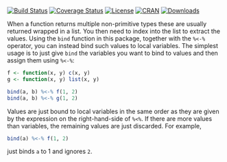 [![Build Status](https://travis-ci.org/mailund/bindr.svg?branch=master)](https://travis-ci.org/mailund/bindr) 
[![Coverage Status](https://img.shields.io/codecov/c/github/mailund/bindr/master.svg)](https://codecov.io/github/mailund/bindr?branch=master)
[![License](http://img.shields.io/badge/license-GPL%20%28%3E=%203%29-brightgreen.svg?style=flat)](http://www.gnu.org/licenses/gpl-3.0.html) [![CRAN](http://www.r-pkg.org/badges/version/bindr)](https://cran.rstudio.com/web/packages/bindr/index.html) 
[![Downloads](http://cranlogs.r-pkg.org/badges/bindr?color=brightgreen)](http://www.r-pkg.org/pkg/units)

When a function returns multiple non-primitive types these are usually returned wrapped in a list. You then need to index into the list to extract the values. Using the `bind` function in this package, together with the `%<-%` operator, you can instead bind such
values to local variables. The simplest usage is to just give `bind` the variables you want to bind to values and then assign them using `%<-%`:


```r
f <- function(x, y) c(x, y)
g <- function(x, y) list(x, y)

bind(a, b) %<-% f(1, 2)
bind(a, b) %<-% g(1, 2)
```

Values are just bound to local variables in the same order as they are given by the expression on the right-hand-side of `%<%`. If there are more values than variables, the remaining values are just discarded. For example, 

```r
bind(a) %<-% f(1, 2)
```

just binds `a` to 1 and ignores `2`.

